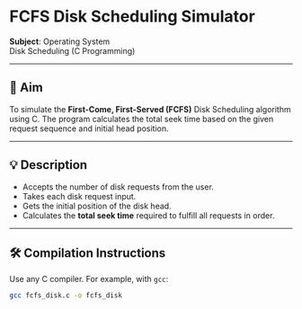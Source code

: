 # FCFS Disk Scheduling Simulator


**Subject**: Operating System  
Disk Scheduling (C Programming)

---

## 🧠 Aim

To simulate the **First-Come, First-Served (FCFS)** Disk Scheduling algorithm using C. The program calculates the total seek time based on the given request sequence and initial head position.

---

## 💡 Description

- Accepts the number of disk requests from the user.
- Takes each disk request input.
- Gets the initial position of the disk head.
- Calculates the **total seek time** required to fulfill all requests in order.

---

## 🛠️ Compilation Instructions

Use any C compiler. For example, with `gcc`:

```bash
gcc fcfs_disk.c -o fcfs_disk
